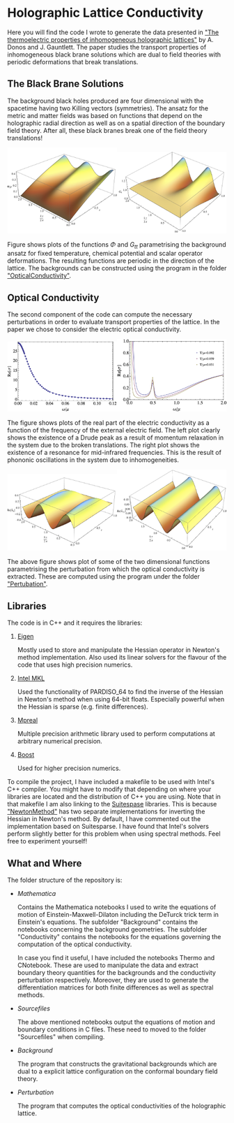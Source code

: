 # Holographic Lattice Conductivity

Here you will find the code I wrote to generate the data presented in ["The thermoelectric properties of inhomogeneous holographic lattices"](https://arxiv.org/abs/1409.6875) by A. Donos and J. Gauntlett. The paper studies the transport properties of inhomogeneous black brane solutions which are dual to field theories with periodic deformations that break translations.

The Black Brane Solutions
  ---
  The background black holes produced are four dimensional with the spacetime having two Killing vectors (symmetries). The ansatz for the metric and matter fields was based on functions that depend on the holographic radial direction as well as on a spatial direction of the boundary field theory. After all, these black branes break one of the field theory translations!
  
<p align="center">
<img src="images/Phi.png" width=50% height=50%><img src="images/Gtt.png" width=50% height=50%>
</p>

   Figure shows plots of the functions $\Phi$ and $G_{tt}$ parametrising the background ansatz for fixed temperature, chemical potential and scalar operator deformations. The resulting functions are periodic in the direction of the lattice. The backgrounds can be constructed using the program in the folder ["OpticalConductivity"](OpticalConductivity/main.cpp).

Optical Conductivity
---
The second component of the code can compute the necessary perturbations in order to evaluate transport properties of the lattice. In the paper we chose to consider the electric optical conductivity.

<p align="center">
<img src="images/ReS.png" width=50% height=50%><img src="images/ReSReso.png" width=50% height=50%>
</p>

The figure shows plots of the real part of the electric conductivity as a function of the frequency of the external electric field. The left plot clearly shows the existence of a Drude peak as a result of momentum relaxation in the system due to the broken translations. The right plot shows the existence of a resonance for mid-infrared frequencies. This is the result of phononic oscillations in the system due to inhomogeneities.

<p align="center">
<img src="images/Rehtt.png" width=50% height=50%><img src="images/Rehyy.png" width=50% height=50%>
</p>

The above figure shows plot of some of the two dimensional functions parametrising the perturbation from which the optical conductivity is extracted. These are computed using the program under the folder ["Pertubation"](Perturbation/main.cpp).

Libraries
---
The code is in C++ and it requires the libraries:
1) [Eigen](https://eigen.tuxfamily.org/index.php?title%253DMain_Page)

   Mostly used to store and manipulate the Hessian operator in Newton's method implementation. Also used its linear solvers for the flavour of the code that uses high precision numerics.

2) [Intel MKL](https://www.intel.com/content/www/us/en/developer/tools/oneapi/onemkl.html)

   Used the functionality of PARDISO_64 to find the inverse of the Hessian in Newton's method when using 64-bit floats. Especially powerful when the Hessian is sparse (e.g. finite differences).

3) [Mpreal](https://github.com/advanpix/mpreal)

   Multiple precision arithmetic library used to perform computations at arbitrary numerical precision.

4) [Boost](https://www.boost.org/)

   Used for higher precision numerics.

To compile the project, I have included a makefile to be used with Intel's C++ compiler. You might have to modify that depending on where your libraries are located and the distribution of C++ you are using. Note that in that makefile I am also linking to the [Suitespase](https://people.engr.tamu.edu/davis/suitesparse.html) libraries. This is because ["NewtonMethod"](NewtonMethod.cpp) has two separate implementations for inverting the Hessian in Newton's method. By default, I have commented out the implementation based on Suitesparse. I have found that Intel's solvers perform slightly better for this problem when using spectral methods. Feel free to experiment yourself!


What and Where
---
The folder structure of the repository is:

 * *Mathematica*

   Contains the Mathematica notebooks I used to write the equations of motion of Einstein-Maxwell-Dilaton including the DeTurck trick term in Einstein's equations. The subfolder "Background" contains the notebooks concerning the background geometries. The subfolder "Conductivity" contains the notebooks for the equations governing the computation of the optical conductivity.
   
   In case you find it useful, I have included the notebooks Thermo and CNotebook. These are used to manipulate the data and extract boundary theory quantities for the backgrounds and the conductivity perturbation respectively. Moreover, they are used to generate the differentiation matrices for both finite differences as well as spectral methods.

 * *Sourcefiles*

   The above mentioned notebooks output the equations of motion and boundary conditions in C files. These need to moved to the folder "Sourcefiles" when compiling.

* *Background*

  The program that constructs the gravitational backgrounds which are dual to a explicit lattice configuration on the conformal boundary field theory.

* *Perturbation*

   The program that computes the optical conductivities of the holographic lattice.
